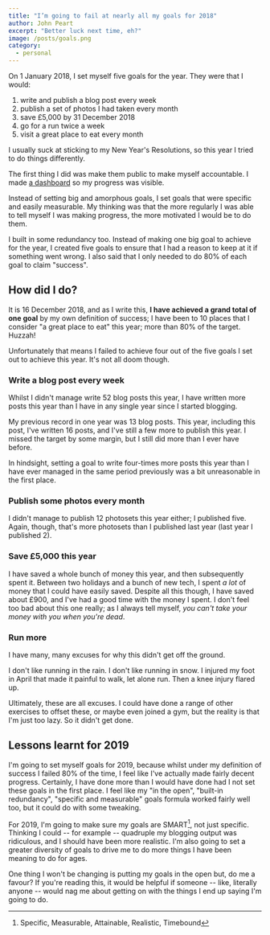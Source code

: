 ```yaml
---
title: "I’m going to fail at nearly all my goals for 2018"
author: John Peart
excerpt: "Better luck next time, eh?"
image: /posts/goals.png
category:
  - personal
---
```


On 1 January 2018, I set myself five goals for the year. They were that I would:

1. write and publish a blog post every week
2. publish a set of photos I had taken every month
3. save £5,000 by 31 December 2018
4. go for a run twice a week
5. visit a great place to eat every month

I usually suck at sticking to my New Year's Resolutions, so this year I tried to do things differently.

The first thing I did was make them public to make myself accountable. I made [a dashboard](/goals/2018/) so my progress was visible.

Instead of setting big and amorphous goals, I set goals that were specific and easily measurable. My thinking was that the more regularly I was able to tell myself I was making progress, the more motivated I would be to do them.

I built in some redundancy too. Instead of making one big goal to achieve for the year, I created five goals to ensure that I had a reason to keep at it if something went wrong. I also said that I only needed to do 80% of each goal to claim "success".

## How did I do?

It is 16 December 2018, and as I write this, **I have achieved a grand total of one goal** by my own definition of success; I have been to 10 places that I consider "a great place to eat" this year; more than 80% of the target. Huzzah!

Unfortunately that means I failed to achieve four out of the five goals I set out to achieve this year. It's not all doom though.

### Write a blog post every week

Whilst I didn't manage write 52 blog posts this year, I have written more posts this year than I have in any single year since I started blogging.

My previous record in one year was 13 blog posts. This year, including this post, I've written 16 posts, and I've still a few more to publish this year. I missed the target by some margin, but I still did more than I ever have before.

In hindsight, setting a goal to write four-times more posts this year than I have ever managed in the same period previously was a bit unreasonable in the first place.

### Publish some photos every month

I didn't manage to publish 12 photosets this year either; I published five. Again, though, that's more photosets than I published last year (last year I published 2).

### Save £5,000 this year

I have saved a whole bunch of money this year, and then subsequently spent it. Between two holidays and a bunch of new tech, I spent *a lot* of money that I could have easily saved. Despite all this though, I have saved about £900, and I've had a good time with the money I spent. I don't feel too bad about this one really; as I always tell myself, *you can't take your money with you when you're dead*.

### Run more

I have many, many excuses for why this didn't get off the ground.

I don't like running in the rain. I don't like running in snow. I injured my foot in April that made it painful to walk, let alone run. Then a knee injury flared up.

Ultimately, these are all excuses. I could have done a range of other exercises to offset these, or maybe even joined a gym, but the reality is that I'm just too lazy. So it didn't get done.

## Lessons learnt for 2019

I'm going to set myself goals for 2019, because whilst under my definition of success I failed 80% of the time, I feel like I've actually made fairly decent progress. Certainly, I have done more than I would have done had I not set these goals in the first place. I feel like my "in the open", "built-in redundancy", "specific and measurable" goals formula worked fairly well too, but it could do with some tweaking.

For 2019, I'm going to make sure my goals are SMART[^1], not just specific. Thinking I could -- for example -- quadruple my blogging output was ridiculous, and I should have been more realistic. I'm also going to set a greater diversity of goals to drive me to do more things I have been meaning to do for ages.

One thing I won't be changing is putting my goals in the open but, do me a favour? If you're reading this, it would be helpful if someone -- like, literally anyone -- would nag me about getting on with the things I end up saying I'm going to do.

[^1]: Specific, Measurable, Attainable, Realistic, Timebound
